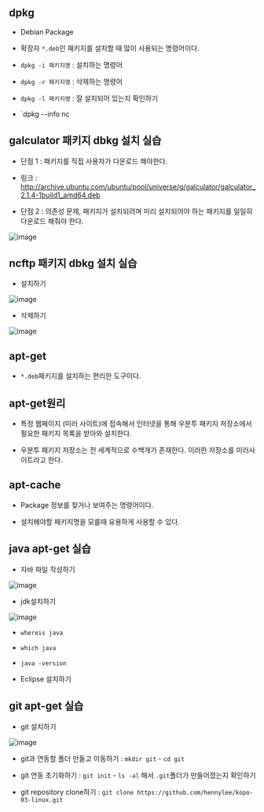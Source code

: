 

## dpkg 
- Debian Package 
- 확장자 `*.deb`인 패키지를 설치할 때 많이 사용되는 명령어이다.

- `dpkg -i 패키지명` : 설치하는 명령어

- `dpkg -r 패키지명` : 삭제하는 명령어

- `dpkg -l 패키지명` : 잘 설치되어 있는지 확인하기

- `dpkg --info nc 

## galculator 패키지 dbkg 설치 실습

- 단점 1 : 패키지를 직접 사용자가 다운로드 해야한다.
- 링크 : http://archive.ubuntu.com/ubuntu/pool/universe/g/galculator/galculator_2.1.4-1build1_amd64.deb

- 단점 2 : 의존성 문제, 패키지가 설치되려며 미리 설치되어야 하는 패키지를 일일히 다운로드 해줘야 한다.

![image](https://user-images.githubusercontent.com/77392444/113367253-832bdf00-9396-11eb-9551-57846d6efedc.png)


## ncftp 패키지 dbkg 설치 실습

- 설치하기

![image](https://user-images.githubusercontent.com/77392444/113367843-174a7600-9398-11eb-849a-25d42d89405c.png)

- 삭제하기

![image](https://user-images.githubusercontent.com/77392444/113367858-22050b00-9398-11eb-9c57-d8f5dda35cde.png)


## apt-get
- `*.deb`패키지를 설치하는 편리한 도구이다.

## apt-get원리

- 특정 웹페이지 (미러 사이트)에 접속해서 인터넷을 통해 우분투 패키지 저장소에서 필요한 패키지 목록을 받아와 설치한다. 

- 우분투 패키지 저장소는 전 세계적으로 수백개가 존재한다. 이러한 저장소를 미러사이트라고 한다. 

## apt-cache
- Package 정보를 찾거나 보여주는 명령어이다.

- 설치해야할 패키지명을 모를때 유용하게 사용할 수 있다.



## java apt-get 실습

- 자바 파일 작성하기

![image](https://user-images.githubusercontent.com/77392444/113372644-1fa8ae00-93a4-11eb-9cbb-d762928e9ea5.png)

- jdk설치하기

![image](https://user-images.githubusercontent.com/77392444/113372723-46ff7b00-93a4-11eb-9774-23d58c251e76.png)

- `whereis java`

- `which java`

- `java -version`

- Eclipse 설치하기


## git apt-get 실습
- git 설치하기

![image](https://user-images.githubusercontent.com/77392444/113374010-0e14d580-93a7-11eb-8980-4fb18d3770a1.png)

- git과 연동할 폴더 만들고 이동하기 : `mkdir git` - `cd git`

- git 연동 초기화하기 : `git init` - `ls -al` 해서 `.git`폴더가 만들어졌는지 확인하기 

- git repository clone하기 : `git clone https://github.com/hennylee/kopo-03-linux.git` 

